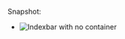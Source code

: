 Snapshot:

+ ![Indexbar with no container](https://raw.github.com/thehung111/ContactListView/master/demo_images/contact_list_view_1.png)


 
